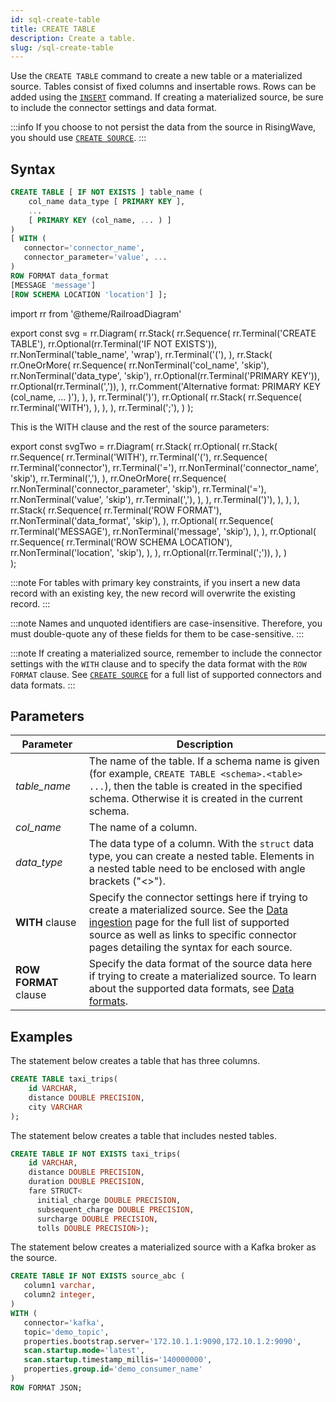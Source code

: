 ```yaml
---
id: sql-create-table
title: CREATE TABLE
description: Create a table.
slug: /sql-create-table
---
```


Use the `CREATE TABLE` command to create a new table or a materialized source. Tables consist of fixed columns and insertable rows. Rows can be added using the [`INSERT`](sql-insert.md) command. If creating a materialized source, be sure to include the connector settings and data format.

:::info
If you choose to not persist the data from the source in RisingWave, you should use [`CREATE SOURCE`](sql-create-source.md).
:::

## Syntax

```sql
CREATE TABLE [ IF NOT EXISTS ] table_name (
    col_name data_type [ PRIMARY KEY ],
    ...
    [ PRIMARY KEY (col_name, ... ) ]
)
[ WITH (
   connector='connector_name',
   connector_parameter='value', ...
)
ROW FORMAT data_format 
[MESSAGE 'message']
[ROW SCHEMA LOCATION 'location'] ];
```




import rr from '@theme/RailroadDiagram'

export const svg = rr.Diagram(
    rr.Stack(
        rr.Sequence(
            rr.Terminal('CREATE TABLE'),
            rr.Optional(rr.Terminal('IF NOT EXISTS')),
            rr.NonTerminal('table_name', 'wrap'),
            rr.Terminal('('),
        ),
        rr.Stack(
            rr.OneOrMore(
                rr.Sequence(
                    rr.NonTerminal('col_name', 'skip'),
                    rr.NonTerminal('data_type', 'skip'),
                    rr.Optional(rr.Terminal('PRIMARY KEY')),
                    rr.Optional(rr.Terminal(',')),
                ),
                rr.Comment('Alternative format: PRIMARY KEY (col_name, ... )'),
            ),
        ),
        rr.Terminal(')'),
        rr.Optional(
            rr.Stack(
                rr.Sequence(
                    rr.Terminal('WITH'),
            ),
        ),
        ),
        rr.Terminal(';'),
    )
);


<drawer SVG={svg} />




This is the WITH clause and the rest of the source parameters:


export const svgTwo = rr.Diagram(
     rr.Stack(
        rr.Optional(
            rr.Stack(
                rr.Sequence(
                    rr.Terminal('WITH'),
                    rr.Terminal('('),
                        rr.Sequence(
                            rr.Terminal('connector'),
                            rr.Terminal('='),
                            rr.NonTerminal('connector_name', 'skip'),
                            rr.Terminal(','),
                        ),
                        rr.OneOrMore(
                            rr.Sequence(
                                rr.NonTerminal('connector_parameter', 'skip'),
                                rr.Terminal('='),
                                rr.NonTerminal('value', 'skip'),
                                rr.Terminal(','),
                            ),
                        ),
                    rr.Terminal(')'),
                ),
            ),
        ),
        rr.Stack(
            rr.Sequence(
                rr.Terminal('ROW FORMAT'),
                rr.NonTerminal('data_format', 'skip'),
            ),
            rr.Optional(
                rr.Sequence(
                    rr.Terminal('MESSAGE'),
                    rr.NonTerminal('message', 'skip'),
                ),
            ),
            rr.Optional(
                rr.Sequence(
                    rr.Terminal('ROW SCHEMA LOCATION'),
                    rr.NonTerminal('location', 'skip'),
                ),
            ),
            rr.Optional(rr.Terminal(';')),
        ),
    )   
);



<drawer SVG={svgTwo} />



:::note
For tables with primary key constraints, if you insert a new data record with an existing key, the new record will overwrite the existing record.
:::

:::note
Names and unquoted identifiers are case-insensitive. Therefore, you must double-quote any of these fields for them to be case-sensitive.
:::

:::note
If creating a materialized source, remember to include the connector settings with the `WITH` clause and to specify the data format with the `ROW FORMAT` clause. See [`CREATE SOURCE`](sql-create-source.md) for a full list of supported connectors and data formats.
:::

## Parameters

| Parameter| Description|
|-----------|-------------|
|*table_name*    |The name of the table. If a schema name is given (for example, `CREATE TABLE <schema>.<table> ...`), then the table is created in the specified schema. Otherwise it is created in the current schema.|
|*col_name*      |The name of a column.|
|*data_type*|The data type of a column. With the `struct` data type, you can create a nested table. Elements in a nested table need to be enclosed with angle brackets ("<\>"). |
|**WITH** clause |Specify the connector settings here if trying to create a materialized source. See the [Data ingestion](../../data-ingestion.md) page for the full list of supported source as well as links to specific connector pages detailing the syntax for each source. |
|**ROW FORMAT** clause |Specify the data format of the source data here if trying to create a materialized source. To learn about the supported data formats, see [Data formats](sql-create-source.md#supported-formats). |

## Examples

The statement below creates a table that has three columns.

```sql
CREATE TABLE taxi_trips(
    id VARCHAR,
    distance DOUBLE PRECISION,
    city VARCHAR
);
```


The statement below creates a table that includes nested tables.

```sql
CREATE TABLE IF NOT EXISTS taxi_trips(
    id VARCHAR,
    distance DOUBLE PRECISION,
    duration DOUBLE PRECISION,
    fare STRUCT<
      initial_charge DOUBLE PRECISION, 
      subsequent_charge DOUBLE PRECISION, 
      surcharge DOUBLE PRECISION, 
      tolls DOUBLE PRECISION>);
```

The statement below creates a materialized source with a Kafka broker as the source.

```sql
CREATE TABLE IF NOT EXISTS source_abc (
   column1 varchar,
   column2 integer,
)
WITH (
   connector='kafka',
   topic='demo_topic',
   properties.bootstrap.server='172.10.1.1:9090,172.10.1.2:9090',
   scan.startup.mode='latest',
   scan.startup.timestamp_millis='140000000',
   properties.group.id='demo_consumer_name'
)
ROW FORMAT JSON;
```
